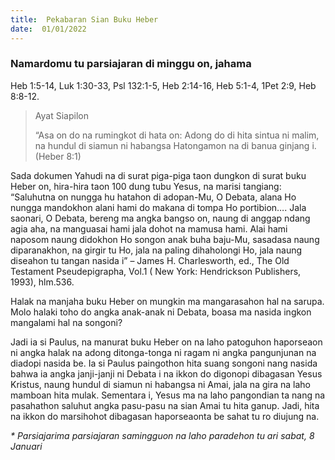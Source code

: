 ```yaml
---
title:  Pekabaran Sian Buku Heber
date:  01/01/2022
---
```


### Namardomu tu parsiajaran di minggu on, jahama
Heb 1:5-14, Luk 1:30-33, Psl 132:1-5, Heb 2:14-16, Heb 5:1-4, 1Pet 2:9, Heb 8:8-12.

> <p>Ayat Siapilon</p>
> “Asa on do na rumingkot di hata on: Adong do di hita sintua ni malim, na hundul di siamun ni habangsa Hatongamon na di banua ginjang i. (Heber 8:1)

Sada dokumen Yahudi na di surat piga-piga taon dungkon di surat buku Heber on, hira-hira taon 100 dung tubu Yesus, na marisi tangiang: “Saluhutna on nungga hu hatahon di adopan-Mu, O Debata, alana Ho nungga mandokhon alani hami do makana di tompa Ho portibion…. Jala saonari, O Debata, bereng ma angka bangso on, naung di anggap ndang agia aha, na manguasai hami jala dohot na mamusa hami. Alai hami naposom naung didokhon Ho songon anak buha baju-Mu, sasadasa naung diparanakhon, na girgir tu Ho, jala na paling dihaholongi Ho, jala naung diseahon tu tangan nasida i” – James H. Charlesworth, ed., The Old Testament Pseudepigrapha, Vol.1 ( New York: Hendrickson Publishers, 1993), hlm.536.

Halak na manjaha buku Heber on mungkin ma mangarasahon hal na sarupa. Molo halaki toho do angka anak-anak ni Debata, boasa ma nasida ingkon mangalami hal na songoni?

Jadi ia si Paulus, na manurat buku Heber on na laho patoguhon haporseaon ni angka halak na adong ditonga-tonga ni ragam ni angka pangunjunan na diadopi nasida be. Ia si Paulus paingothon hita suang songoni nang nasida bahwa ia angka janji-janji ni Debata i na ikkon do digonopi dibagasan Yesus Kristus, naung hundul di siamun ni habangsa ni Amai, jala na gira na laho mamboan hita mulak. Sementara i, Yesus ma na laho pangondian ta nang na pasahathon saluhut angka pasu-pasu na sian Amai tu hita ganup. Jadi, hita na ikkon do marsihohot dibagasan haporseaonta be sahat tu ro diujung na.

_* Parsiajarima parsiajaran samingguon na laho paradehon tu ari sabat, 8 Januari_
